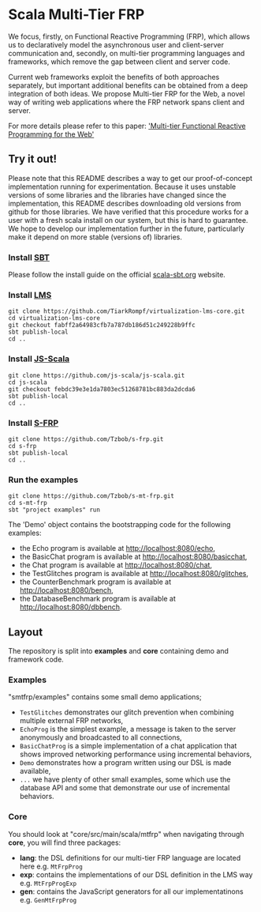 # Scala Multi-Tier FRP

We focus, firstly, on Functional Reactive Programming (FRP), which allows us to declaratively model the asynchronous user and client-server communication and, secondly, on multi-tier programming languages and frameworks, which remove the gap between client and server code.

Current web frameworks exploit the benefits of both approaches separately, but important additional benefits can be obtained from a deep integration of both ideas.
We propose Multi-tier FRP for the Web, a novel way of writing web applications where the FRP network spans client and server.

For more details please refer to this paper: ['Multi-tier Functional Reactive Programming for the Web'](https://lirias.kuleuven.be/bitstream/123456789/458251/1/sigplanconf-template.pdf) 

## Try it out!

Please note that this README describes a way to get our proof-of-concept
implementation running for experimentation.  Because it uses unstable
versions of some libraries and the libraries have changed since the
implementation, this README describes downloading old versions from
github for those libraries.  We have verified that this procedure
works for a user with a fresh scala install on our system, but this is
hard to guarantee.  We hope to develop our implementation further in
the future, particularly make it depend on more stable (versions of)
libraries.

### Install [SBT](http://www.scala-sbt.org/)

Please follow the install guide on the official [scala-sbt.org](http://www.scala-sbt.org/release/docs/Getting-Started/Setup.html#installing-sbt) website.

### Install [LMS](https://github.com/TiarkRompf/virtualization-lms-core)

    git clone https://github.com/TiarkRompf/virtualization-lms-core.git
    cd virtualization-lms-core
    git checkout fabff2a64983cfb7a787db186d51c249228b9ffc
    sbt publish-local
    cd ..

### Install [JS-Scala](https://github.com/js-scala/js-scala)

    git clone https://github.com/js-scala/js-scala.git
    cd js-scala
    git checkout febdc39e3e1da7803ec51268781bc883da2dcda6
    sbt publish-local
    cd ..

### Install [S-FRP](https://github.com/Tzbob/s-frp)

    git clone https://github.com/Tzbob/s-frp.git
    cd s-frp
    sbt publish-local
    cd ..

### Run the examples

    git clone https://github.com/Tzbob/s-mt-frp.git
    cd s-mt-frp
    sbt "project examples" run

The 'Demo' object contains the bootstrapping code for the following examples:

- the Echo program is available at [http://localhost:8080/echo](http://localhost:8080/echo),
- the BasicChat program is available at [http://localhost:8080/basicchat](http://localhost:8080/basicchat),
- the Chat program is available at [http://localhost:8080/chat](http://localhost:8080/chat),
- the TestGlitches program is available at [http://localhost:8080/glitches](http://localhost:8080/glitches),
- the CounterBenchmark program is available at [http://localhost:8080/bench](http://localhost:8080/bench),
- the DatabaseBenchmark program is available at [http://localhost:8080/dbbench](http://localhost:8080/dbbench).

## Layout

The repository is split into **examples** and **core** containing demo and framework code.

### Examples

"smtfrp/examples" contains some small demo applications;

- ```TestGlitches``` demonstrates our glitch prevention when combining multiple external FRP networks,
- ```EchoProg``` is the simplest example, a message is taken to the server anonymously and broadcasted to all connections,
- ```BasicChatProg``` is a simple implementation of a chat application that shows improved networking performance using incremental behaviors,
- ```Demo``` demonstrates how a program written using our DSL is made available,
- ```...``` we have plenty of other small examples, some which use the database API and some that demonstrate our use of incremental behaviors.

### Core

You should look at "core/src/main/scala/mtfrp" when navigating through **core**, you will find three packages:

- **lang**: the DSL definitions for our multi-tier FRP language are located here e.g. ```MtFrpProg```
- **exp**: contains the implementations of our DSL definition in the LMS way e.g. ```MtFrpProgExp```
- **gen**: contains the JavaScript generators for all our implementatinons e.g. ```GenMtFrpProg```

